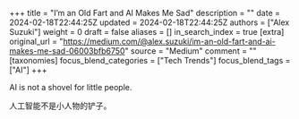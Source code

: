 +++
title = "I’m an Old Fart and AI Makes Me Sad"
description = ""
date = 2024-02-18T22:44:25Z
updated = 2024-02-18T22:44:25Z
authors = ["Alex Suzuki"]
weight = 0
draft = false
aliases = []
in_search_index = true
[extra]
original_url = "https://medium.com/@alex.suzuki/im-an-old-fart-and-ai-makes-me-sad-06003bfb6750"
source = "Medium"
comment = ""
[taxonomies]
focus_blend_categories = ["Tech Trends"]
focus_blend_tags = ["AI"]
+++

AI is not a shovel for little people.

人工智能不是小人物的铲子。
